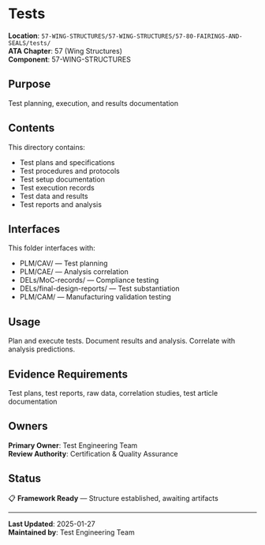 # Tests

**Location**: `57-WING-STRUCTURES/57-WING-STRUCTURES/57-80-FAIRINGS-AND-SEALS/tests/`  
**ATA Chapter**: 57 (Wing Structures)  
**Component**: 57-WING-STRUCTURES

## Purpose

Test planning, execution, and results documentation

## Contents

This directory contains:

- Test plans and specifications
- Test procedures and protocols
- Test setup documentation
- Test execution records
- Test data and results
- Test reports and analysis

## Interfaces

This folder interfaces with:

- PLM/CAV/ — Test planning
- PLM/CAE/ — Analysis correlation
- DELs/MoC-records/ — Compliance testing
- DELs/final-design-reports/ — Test substantiation
- PLM/CAM/ — Manufacturing validation testing

## Usage

Plan and execute tests. Document results and analysis. Correlate with analysis predictions.

## Evidence Requirements

Test plans, test reports, raw data, correlation studies, test article documentation

## Owners

**Primary Owner**: Test Engineering Team  
**Review Authority**: Certification & Quality Assurance

## Status

📋 **Framework Ready** — Structure established, awaiting artifacts

---

**Last Updated**: 2025-01-27  
**Maintained by**: Test Engineering Team
